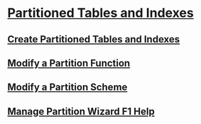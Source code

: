 # [Partitioned Tables and Indexes](partitioned-tables-and-indexes.md)
## [Create Partitioned Tables and Indexes](create-partitioned-tables-and-indexes.md)
## [Modify a Partition Function](modify-a-partition-function.md)
## [Modify a Partition Scheme](modify-a-partition-scheme.md)
## [Manage Partition Wizard F1 Help](manage-partition-wizard-f1-help.md)
